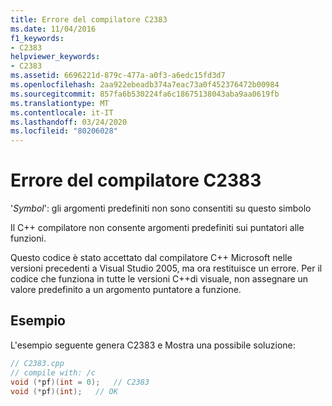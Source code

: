 ```yaml
---
title: Errore del compilatore C2383
ms.date: 11/04/2016
f1_keywords:
- C2383
helpviewer_keywords:
- C2383
ms.assetid: 6696221d-879c-477a-a0f3-a6edc15fd3d7
ms.openlocfilehash: 2aa922ebeadb374a7eac73a0f452376472b00984
ms.sourcegitcommit: 857fa6b530224fa6c18675138043aba9aa0619fb
ms.translationtype: MT
ms.contentlocale: it-IT
ms.lasthandoff: 03/24/2020
ms.locfileid: "80206028"
---
```

# <a name="compiler-error-c2383"></a>Errore del compilatore C2383

'*Symbol*': gli argomenti predefiniti non sono consentiti su questo simbolo

Il C++ compilatore non consente argomenti predefiniti sui puntatori alle funzioni.

Questo codice è stato accettato dal compilatore C++ Microsoft nelle versioni precedenti a Visual Studio 2005, ma ora restituisce un errore. Per il codice che funziona in tutte le versioni C++di visuale, non assegnare un valore predefinito a un argomento puntatore a funzione.

## <a name="example"></a>Esempio

L'esempio seguente genera C2383 e Mostra una possibile soluzione:

```cpp
// C2383.cpp
// compile with: /c
void (*pf)(int = 0);   // C2383
void (*pf)(int);   // OK
```
